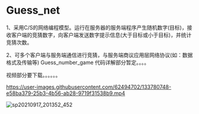# Guess_net
1、采用C/S的网络编程模型。运行在服务器的服务端程序产生随机数字(目标)，接收客户端的竞猜数字，向客户端发送数字提示信息(大于目标或小于目标)，并统计竞猜次数。

2、可多个客户端与服务端通信进行竞猜，与服务端商议应用层网络协议(如：数据格式及传输等)
Guess_number_game
代码详解部分暂定。。。。

视频部分要下载。。。。。。


https://user-images.githubusercontent.com/62494702/133780748-e58ba379-25b3-4b56-ab28-9719f31538b9.mp4

![sp20210917_201352_452](https://user-images.githubusercontent.com/62494702/133781256-c5782b08-4216-4bed-9693-bb151c10a6ae.png)
